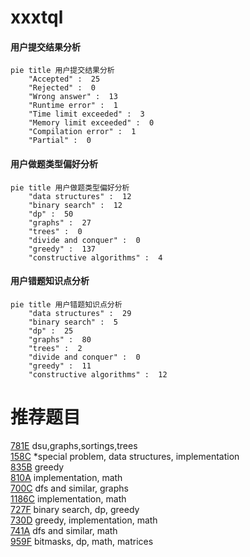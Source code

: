 # xxxtql

<!-- tabs:start -->



#### **用户提交结果分析**

```mermaid
pie title 用户提交结果分析
    "Accepted" :  25
    "Rejected" :  0
    "Wrong answer" :  13
    "Runtime error" :  1
    "Time limit exceeded" :  3
    "Memory limit exceeded" :  0
    "Compilation error" :  1
    "Partial" :  0
```

#### **用户做题类型偏好分析**

```mermaid
pie title 用户做题类型偏好分析
    "data structures" :  12
    "binary search" :  12
    "dp" :  50
    "graphs" :  27
    "trees" :  0
    "divide and conquer" :  0
    "greedy" :  137
    "constructive algorithms" :  4
```
#### **用户错题知识点分析**

```mermaid
pie title 用户错题知识点分析
    "data structures" :  29
    "binary search" :  5
    "dp" :  25
    "graphs" :  80
    "trees" :  2
    "divide and conquer" :  0
    "greedy" :  11
    "constructive algorithms" :  12
```



<!-- tabs:end -->
# 推荐题目
[781E](https://codeforces.com/contest/781/problem/E)		dsu,graphs,sortings,trees		  
[158C](https://codeforces.com/contest/158/problem/C)		*special problem,
                        data structures,
                        implementation		  
[835B](https://codeforces.com/contest/835/problem/B)		greedy		  
[810A](https://codeforces.com/contest/810/problem/A)		implementation,
                        math		  
[700C](https://codeforces.com/contest/700/problem/C)		dfs and similar,
                        graphs		  
[1186C](https://codeforces.com/contest/1186/problem/C)		implementation,
                        math		  
[727F](https://codeforces.com/contest/727/problem/F)		binary search,
                        dp,
                        greedy		  
[730D](https://codeforces.com/contest/730/problem/D)		greedy,
                        implementation,
                        math		  
[741A](https://codeforces.com/contest/741/problem/A)		dfs and similar,
                        math		  
[959F](https://codeforces.com/contest/959/problem/F)		bitmasks,
                        dp,
                        math,
                        matrices		  
